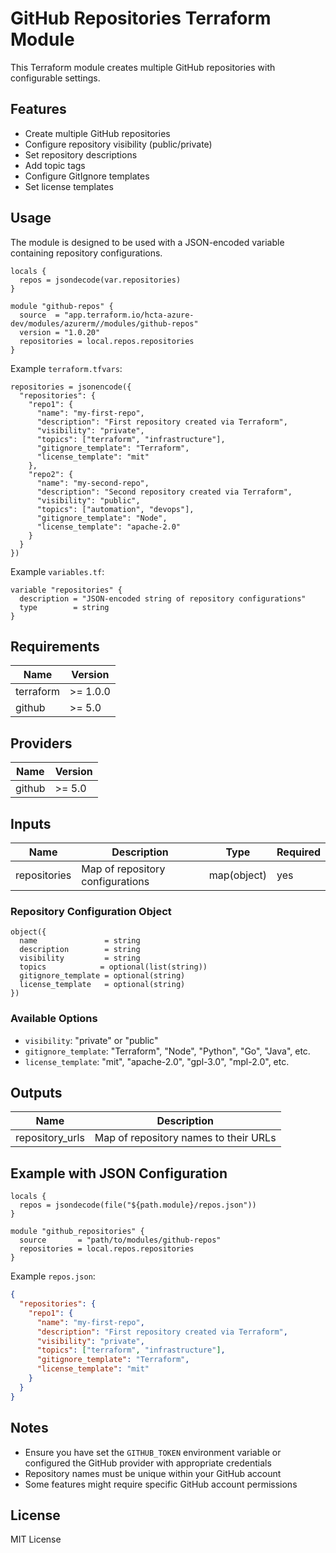 # GitHub Repositories Terraform Module

This Terraform module creates multiple GitHub repositories with configurable settings.

## Features

- Create multiple GitHub repositories
- Configure repository visibility (public/private)
- Set repository descriptions
- Add topic tags
- Configure GitIgnore templates
- Set license templates

## Usage

The module is designed to be used with a JSON-encoded variable containing repository configurations.

```hcl
locals {
  repos = jsondecode(var.repositories)
}

module "github-repos" {
  source  = "app.terraform.io/hcta-azure-dev/modules/azurerm//modules/github-repos"
  version = "1.0.20"
  repositories = local.repos.repositories
}
```

Example `terraform.tfvars`:
```hcl
repositories = jsonencode({
  "repositories": {
    "repo1": {
      "name": "my-first-repo",
      "description": "First repository created via Terraform",
      "visibility": "private",
      "topics": ["terraform", "infrastructure"],
      "gitignore_template": "Terraform",
      "license_template": "mit"
    },
    "repo2": {
      "name": "my-second-repo",
      "description": "Second repository created via Terraform",
      "visibility": "public",
      "topics": ["automation", "devops"],
      "gitignore_template": "Node",
      "license_template": "apache-2.0"
    }
  }
})
```

Example `variables.tf`:
```hcl
variable "repositories" {
  description = "JSON-encoded string of repository configurations"
  type        = string
}
```

## Requirements

| Name | Version |
|------|---------|
| terraform | >= 1.0.0 |
| github | >= 5.0 |

## Providers

| Name | Version |
|------|---------|
| github | >= 5.0 |

## Inputs

| Name | Description | Type | Required |
|------|-------------|------|----------|
| repositories | Map of repository configurations | map(object) | yes |

### Repository Configuration Object

```hcl
object({
  name               = string
  description        = string
  visibility         = string
  topics            = optional(list(string))
  gitignore_template = optional(string)
  license_template   = optional(string)
})
```

### Available Options

- `visibility`: "private" or "public"
- `gitignore_template`: "Terraform", "Node", "Python", "Go", "Java", etc.
- `license_template`: "mit", "apache-2.0", "gpl-3.0", "mpl-2.0", etc.

## Outputs

| Name | Description |
|------|-------------|
| repository_urls | Map of repository names to their URLs |

## Example with JSON Configuration

```hcl
locals {
  repos = jsondecode(file("${path.module}/repos.json"))
}

module "github_repositories" {
  source       = "path/to/modules/github-repos"
  repositories = local.repos.repositories
}
```

Example `repos.json`:
```json
{
  "repositories": {
    "repo1": {
      "name": "my-first-repo",
      "description": "First repository created via Terraform",
      "visibility": "private",
      "topics": ["terraform", "infrastructure"],
      "gitignore_template": "Terraform",
      "license_template": "mit"
    }
  }
}
```

## Notes

- Ensure you have set the `GITHUB_TOKEN` environment variable or configured the GitHub provider with appropriate credentials
- Repository names must be unique within your GitHub account
- Some features might require specific GitHub account permissions

## License

MIT License